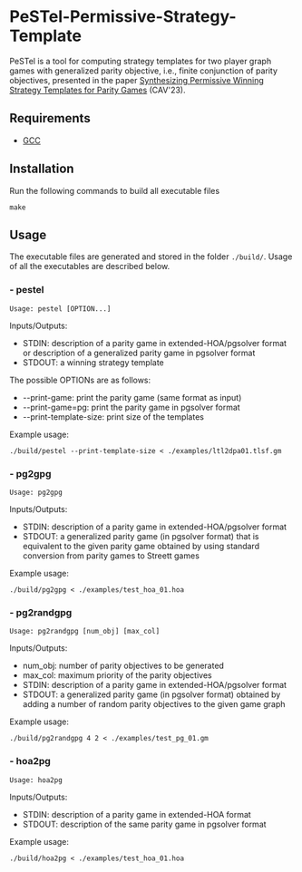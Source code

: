 # PeSTel-**Pe**rmissive-**S**trategy-**Te**mp**l**ate

PeSTel is a tool for computing strategy templates for two player graph games with generalized parity objective, i.e., finite conjunction of parity objectives, presented in the paper [Synthesizing Permissive Winning Strategy Templates for Parity Games](https://arxiv.org/abs/2305.14026) (CAV'23).

## Requirements

- <a href='https://gcc.gnu.org/install/'>GCC</a>

## Installation

Run the following commands to build all executable files

```
make
```

## Usage
The executable files are generated and stored in the folder `./build/`. Usage of all the executables are described below.

### - pestel
```
Usage: pestel [OPTION...]
```

Inputs/Outputs:
- STDIN: description of a parity game in extended-HOA/pgsolver format or description of a generalized parity game in pgsolver format
- STDOUT: a winning strategy template 

The possible OPTIONs are as follows:
- --print-game: print the parity game (same format as input)
- --print-game=pg: print the parity game in pgsolver format
- --print-template-size: print size of the templates

Example usage:
```
./build/pestel --print-template-size < ./examples/ltl2dpa01.tlsf.gm
```

### - pg2gpg
```
Usage: pg2gpg 
```

Inputs/Outputs:
- STDIN: description of a parity game in extended-HOA/pgsolver format
- STDOUT: a generalized parity game (in pgsolver format) that is equivalent to the given parity game obtained by using standard conversion from parity games to Streett games

Example usage:
```
./build/pg2gpg < ./examples/test_hoa_01.hoa
```

### - pg2randgpg
```
Usage: pg2randgpg [num_obj] [max_col]
```

Inputs/Outputs:
- num_obj: number of parity objectives to be generated
- max_col: maximum priority of the parity objectives
- STDIN: description of a parity game in extended-HOA/pgsolver format
- STDOUT: a generalized parity game (in pgsolver format) obtained by adding a number of random parity objectives to the given game graph

Example usage:
```
./build/pg2randgpg 4 2 < ./examples/test_pg_01.gm
```

### - hoa2pg
```
Usage: hoa2pg 
```

Inputs/Outputs:
- STDIN: description of a parity game in extended-HOA format
- STDOUT: description of the same parity game in pgsolver format

Example usage:
```
./build/hoa2pg < ./examples/test_hoa_01.hoa
```

